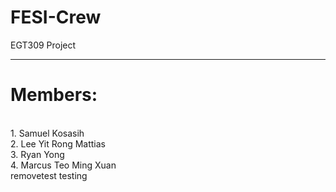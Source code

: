 # FESI-Crew
EGT309 Project <br>
<hr>
<h1>Members: </h1> <br>
1. Samuel Kosasih <br>
2. Lee Yit Rong Mattias<br>
3. Ryan Yong<br>
4. Marcus Teo Ming Xuan<br>
removetest
testing
